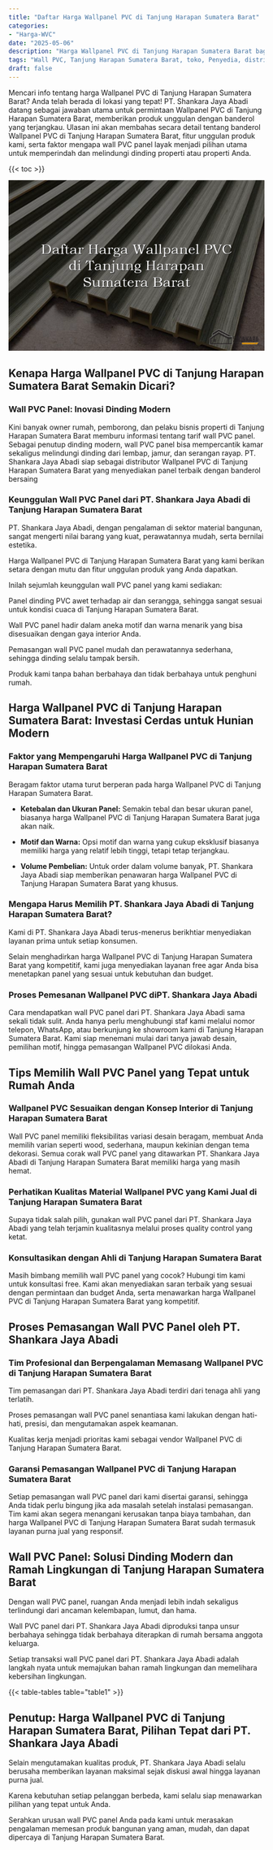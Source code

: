 ```yaml
---
title: "Daftar Harga Wallpanel PVC di Tanjung Harapan Sumatera Barat"
categories: 
- "Harga-WVC"
date: "2025-05-06"
description: "Harga Wallpanel PVC di Tanjung Harapan Sumatera Barat bagi rumah, office, serta gerai. Produk unggulan, pilihan motif, warna modern, beserta servis instalasi ditangani oleh teknisi berpengalaman dan garansi resmi!|Layanan distribusi Wallpanel PVC di Tanjung Harapan Sumatera Barat untuk keperluan rumah, office, atau toko, beserta produk berkualitas dan pemasangan oleh teknisi profesional serta garansi resmi.|Alternatif Wallpanel PVC di Tanjung Harapan Sumatera Barat yang andal untuk tempat tinggal, perkantoran, serta gerai, dengan panel terbaik dan penempatan dikerjakan oleh tenaga ahli profesional dan kepastian resmi.|Distribusi Wallpanel PVC di Tanjung Harapan Sumatera Barat untuk rumah, office, dan ritel, beserta material terbaik dan instalasi ditangani oleh tim profesional, disertai dengan kepastian resmi.}"
tags: "Wall PVC, Tanjung Harapan Sumatera Barat, toko, Penyedia, distributor"
draft: false
---
```


Mencari info tentang harga Wallpanel PVC di Tanjung Harapan Sumatera Barat? Anda telah berada di lokasi yang tepat! PT. Shankara Jaya Abadi datang sebagai jawaban utama untuk permintaan Wallpanel PVC di Tanjung Harapan Sumatera Barat, memberikan produk unggulan dengan banderol yang terjangkau. Ulasan ini akan membahas secara detail tentang banderol Wallpanel PVC di Tanjung Harapan Sumatera Barat, fitur unggulan produk kami, serta faktor mengapa wall PVC panel layak menjadi pilihan utama untuk memperindah dan melindungi dinding properti atau properti Anda.

{{< toc >}}

![Daftar Harga Wallpanel PVC di Tanjung Harapan Sumatera Barat](/images/Harga-WVC/Daftar-Harga-Wallpanel-PVC-di-Tanjung-Harapan-Sumatera-Barat.png)


## Kenapa Harga Wallpanel PVC di Tanjung Harapan Sumatera Barat Semakin Dicari?

### Wall PVC Panel: Inovasi Dinding Modern

Kini banyak owner rumah, pemborong, dan pelaku bisnis properti di Tanjung Harapan Sumatera Barat memburu informasi tentang tarif wall PVC panel. Sebagai penutup dinding modern, wall PVC panel bisa mempercantik kamar sekaligus melindungi dinding dari lembap, jamur, dan serangan rayap. PT. Shankara Jaya Abadi siap sebagai distributor Wallpanel PVC di Tanjung Harapan Sumatera Barat yang menyediakan panel terbaik dengan banderol bersaing

### Keunggulan Wall PVC Panel dari PT. Shankara Jaya Abadi di Tanjung Harapan Sumatera Barat

PT. Shankara Jaya Abadi, dengan pengalaman di sektor material bangunan, sangat mengerti nilai barang yang kuat, perawatannya mudah, serta bernilai estetika.

Harga Wallpanel PVC di Tanjung Harapan Sumatera Barat yang kami berikan setara dengan mutu dan fitur unggulan produk yang Anda dapatkan.

Inilah sejumlah keunggulan wall PVC panel yang kami sediakan:

Panel dinding PVC awet terhadap air dan serangga, sehingga sangat sesuai untuk kondisi cuaca di Tanjung Harapan Sumatera Barat.

Wall PVC panel hadir dalam aneka motif dan warna menarik yang bisa disesuaikan dengan gaya interior Anda.

Pemasangan wall PVC panel mudah dan perawatannya sederhana, sehingga dinding selalu tampak bersih.

Produk kami tanpa bahan berbahaya dan tidak berbahaya untuk penghuni rumah.

## Harga Wallpanel PVC di Tanjung Harapan Sumatera Barat: Investasi Cerdas untuk Hunian Modern

### Faktor yang Mempengaruhi Harga Wallpanel PVC di Tanjung Harapan Sumatera Barat

Beragam faktor utama turut berperan pada harga Wallpanel PVC di Tanjung Harapan Sumatera Barat.

- **Ketebalan dan Ukuran Panel:** Semakin tebal dan besar ukuran panel, biasanya harga Wallpanel PVC di Tanjung Harapan Sumatera Barat juga akan naik.

- **Motif dan Warna:** Opsi motif dan warna yang cukup eksklusif biasanya memiliki harga yang relatif lebih tinggi, tetapi tetap terjangkau.

- **Volume Pembelian:** Untuk order dalam volume banyak, PT. Shankara Jaya Abadi siap memberikan penawaran harga Wallpanel PVC di Tanjung Harapan Sumatera Barat yang khusus.

### Mengapa Harus Memilih PT. Shankara Jaya Abadi di Tanjung Harapan Sumatera Barat?

Kami di PT. Shankara Jaya Abadi terus-menerus berikhtiar menyediakan layanan prima untuk setiap konsumen.

Selain menghadirkan harga Wallpanel PVC di Tanjung Harapan Sumatera Barat yang kompetitif, kami juga menyediakan layanan free agar Anda bisa menetapkan panel yang sesuai untuk kebutuhan dan budget.

### Proses Pemesanan Wallpanel PVC diPT. Shankara Jaya Abadi

Cara mendapatkan wall PVC panel dari PT. Shankara Jaya Abadi sama sekali tidak sulit. Anda hanya perlu menghubungi staf kami melalui nomor telepon, WhatsApp, atau berkunjung ke showroom kami di Tanjung Harapan Sumatera Barat. Kami siap menemani mulai dari tanya jawab desain, pemilihan motif, hingga pemasangan Wallpanel PVC dilokasi Anda.

## Tips Memilih Wall PVC Panel yang Tepat untuk Rumah Anda

### Wallpanel PVC Sesuaikan dengan Konsep Interior di Tanjung Harapan Sumatera Barat

Wall PVC panel memiliki fleksibilitas variasi desain beragam, membuat Anda memilih varian seperti wood, sederhana, maupun kekinian dengan tema dekorasi. Semua corak wall PVC panel yang ditawarkan PT. Shankara Jaya Abadi di Tanjung Harapan Sumatera Barat memiliki harga yang masih hemat.

### Perhatikan Kualitas Material Wallpanel PVC yang Kami Jual di Tanjung Harapan Sumatera Barat

Supaya tidak salah pilih, gunakan wall PVC panel dari PT. Shankara Jaya Abadi yang telah terjamin kualitasnya melalui proses quality control yang ketat.

### Konsultasikan dengan Ahli di Tanjung Harapan Sumatera Barat

Masih bimbang memilih wall PVC panel yang cocok? Hubungi tim kami untuk konsultasi free. Kami akan menyediakan saran terbaik yang sesuai dengan permintaan dan budget Anda, serta menawarkan harga Wallpanel PVC di Tanjung Harapan Sumatera Barat yang kompetitif.

## Proses Pemasangan Wall PVC Panel oleh PT. Shankara Jaya Abadi

### Tim Profesional dan Berpengalaman Memasang Wallpanel PVC di Tanjung Harapan Sumatera Barat

Tim pemasangan dari PT. Shankara Jaya Abadi terdiri dari tenaga ahli yang terlatih.

Proses pemasangan wall PVC panel senantiasa kami lakukan dengan hati-hati, presisi, dan mengutamakan aspek keamanan.

Kualitas kerja menjadi prioritas kami sebagai vendor Wallpanel PVC di Tanjung Harapan Sumatera Barat.

### Garansi Pemasangan Wallpanel PVC di Tanjung Harapan Sumatera Barat

Setiap pemasangan wall PVC panel dari kami disertai garansi, sehingga Anda tidak perlu bingung jika ada masalah setelah instalasi pemasangan. Tim kami akan segera menangani kerusakan tanpa biaya tambahan, dan harga Wallpanel PVC di Tanjung Harapan Sumatera Barat sudah termasuk layanan purna jual yang responsif.

## Wall PVC Panel: Solusi Dinding Modern dan Ramah Lingkungan di Tanjung Harapan Sumatera Barat

Dengan wall PVC panel, ruangan Anda menjadi lebih indah sekaligus terlindungi dari ancaman kelembapan, lumut, dan hama.

Wall PVC panel dari PT. Shankara Jaya Abadi diproduksi tanpa unsur berbahaya sehingga tidak berbahaya diterapkan di rumah bersama anggota keluarga.

Setiap transaksi wall PVC panel dari PT. Shankara Jaya Abadi adalah langkah nyata untuk memajukan bahan ramah lingkungan dan memelihara kebersihan lingkungan.

{{< table-tables table="table1" >}}

## Penutup: Harga Wallpanel PVC di Tanjung Harapan Sumatera Barat, Pilihan Tepat dari PT. Shankara Jaya Abadi

Selain mengutamakan kualitas produk, PT. Shankara Jaya Abadi selalu berusaha memberikan layanan maksimal sejak diskusi awal hingga layanan purna jual.

Karena kebutuhan setiap pelanggan berbeda, kami selalu siap menawarkan pilihan yang tepat untuk Anda.

Serahkan urusan wall PVC panel Anda pada kami untuk merasakan pengalaman memesan produk bangunan yang aman, mudah, dan dapat dipercaya di Tanjung Harapan Sumatera Barat.